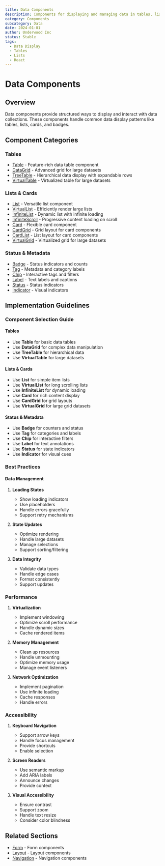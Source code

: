 ```yaml
---
title: Data Components
description: Components for displaying and managing data in tables, lists, and other formats
category: Components
subcategory: Data
date: 2024-01-01
author: Underwood Inc
status: Stable
tags:
  - Data Display
  - Tables
  - Lists
  - React
---
```


# Data Components

## Overview

Data components provide structured ways to display and interact with data collections. These components handle common data display patterns like tables, lists, cards, and badges.

## Component Categories

### Tables

- [Table](./tables/table.md) - Feature-rich data table component
- [DataGrid](./tables/data-grid.md) - Advanced grid for large datasets
- [TreeTable](./tables/tree-table.md) - Hierarchical data display with expandable rows
- [VirtualTable](./tables/virtual-table.md) - Virtualized table for large datasets

### Lists & Cards

- [List](./lists-and-cards/list.md) - Versatile list component
- [VirtualList](./lists-and-cards/virtual-list.md) - Efficiently render large lists
- [InfiniteList](./lists-and-cards/infinite-list.md) - Dynamic list with infinite loading
- [InfiniteScroll](./lists-and-cards/infinite-scroll.md) - Progressive content loading on scroll
- [Card](./lists-and-cards/card.md) - Flexible card component
- [CardGrid](./lists-and-cards/card-grid.md) - Grid layout for card components
- [CardList](./lists-and-cards/card-list.md) - List layout for card components
- [VirtualGrid](./lists-and-cards/virtual-grid.md) - Virtualized grid for large datasets

### Status & Metadata

- [Badge](./status-and-metadata/badge.md) - Status indicators and counts
- [Tag](./status-and-metadata/tag.md) - Metadata and category labels
- [Chip](./status-and-metadata/chip.md) - Interactive tags and filters
- [Label](./status-and-metadata/label.md) - Text labels and captions
- [Status](./status-and-metadata/status.md) - Status indicators
- [Indicator](./status-and-metadata/indicator.md) - Visual indicators

## Implementation Guidelines

### Component Selection Guide

#### Tables
- Use **Table** for basic data tables
- Use **DataGrid** for complex data manipulation
- Use **TreeTable** for hierarchical data
- Use **VirtualTable** for large datasets

#### Lists & Cards
- Use **List** for simple item lists
- Use **VirtualList** for long scrolling lists
- Use **InfiniteList** for dynamic loading
- Use **Card** for rich content display
- Use **CardGrid** for grid layouts
- Use **VirtualGrid** for large grid datasets

#### Status & Metadata
- Use **Badge** for counters and status
- Use **Tag** for categories and labels
- Use **Chip** for interactive filters
- Use **Label** for text annotations
- Use **Status** for state indicators
- Use **Indicator** for visual cues

### Best Practices

#### Data Management

1. **Loading States**
   - Show loading indicators
   - Use placeholders
   - Handle errors gracefully
   - Support retry mechanisms

2. **State Updates**
   - Optimize rendering
   - Handle large datasets
   - Manage selections
   - Support sorting/filtering

3. **Data Integrity**
   - Validate data types
   - Handle edge cases
   - Format consistently
   - Support updates

### Performance

1. **Virtualization**
   - Implement windowing
   - Optimize scroll performance
   - Handle dynamic sizes
   - Cache rendered items

2. **Memory Management**
   - Clean up resources
   - Handle unmounting
   - Optimize memory usage
   - Manage event listeners

3. **Network Optimization**
   - Implement pagination
   - Use infinite loading
   - Cache responses
   - Handle errors

### Accessibility

1. **Keyboard Navigation**
   - Support arrow keys
   - Handle focus management
   - Provide shortcuts
   - Enable selection

2. **Screen Readers**
   - Use semantic markup
   - Add ARIA labels
   - Announce changes
   - Provide context

3. **Visual Accessibility**
   - Ensure contrast
   - Support zoom
   - Handle text resize
   - Consider color blindness

## Related Sections

- [Form](../form/index.md) - Form components
- [Layout](../layout/index.md) - Layout components
- [Navigation](../navigation/index.md) - Navigation components
